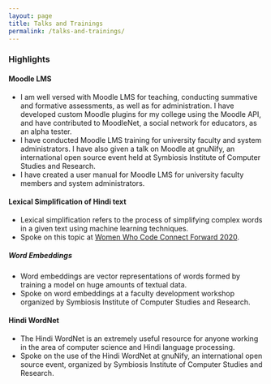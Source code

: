 ```yaml
---
layout: page
title: Talks and Trainings
permalink: /talks-and-trainings/
---
```


<h3>Highlights</h3>
<h4>Moodle LMS</h4>
<ul>
<li>I am well versed with Moodle LMS for teaching,
 conducting summative and formative assessments, 
 as well as for administration. I have developed 
 custom Moodle plugins for my college using 
 the Moodle API, and have contributed to MoodleNet, 
 a social network for educators, as an alpha tester.
</li>
<li> I have conducted Moodle LMS training for university faculty 
and system administrators. I have also given a talk on Moodle at gnuNify, an international open source event held at Symbiosis Institute of Computer Studies and Research.</li>
<li> I have created a user manual for Moodle LMS for 
university faculty members and system administrators.</li>
</ul>

<h4>Lexical Simplification of Hindi text</h4>
<ul>
<li> Lexical simplification refers to the process of 
simplifying complex words in a given text using machine 
learning techniques.
</li>
<li> Spoke on this topic at <a href="https://www.youtube.com/watch?v=ly4VlKwPGLs">Women Who Code Connect Forward 2020</a>.
</li>
</ul>

<h5>Word Embeddings</h5>
<ul>
<li>Word embeddings are vector representations of words formed by training a model on huge amounts of textual data.
</li>
<li>
Spoke on word embeddings at a faculty development workshop organized by Symbiosis Institute of Computer Studies and Research.
</li>
</ul>

<h4>Hindi WordNet</h4>
<ul>
<li>The Hindi WordNet is an extremely useful resource for anyone working in the area of computer science and Hindi language processing.
</li>
<li>
Spoke on the use of the Hindi WordNet at gnuNify, an international open source event, organized by Symbiosis Institute of Computer Studies and Research.
</li>
</ul>

